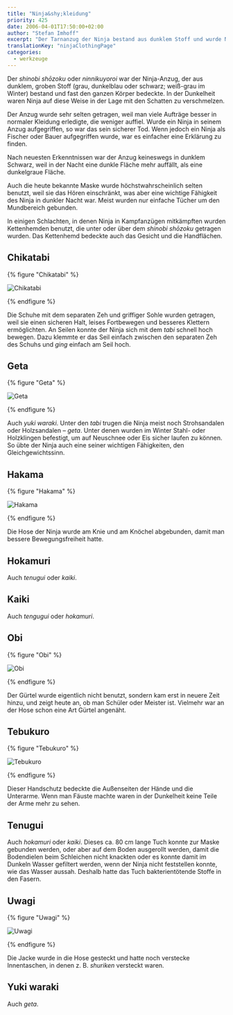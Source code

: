 ```yaml
---
title: "Ninja&shy;kleidung"
priority: 425
date: 2006-04-01T17:50:00+02:00
author: "Stefan Imhoff"
excerpt: "Der Tarnanzug der Ninja bestand aus dunklem Stoff und wurde Nachts zur Tarnung eingesetzt, im Winter bestand er aus grau-weißem Stoff. Alle Bestandteile hatten eine spezielle Funktion und waren für den Einsatz von großer Bedeutung."
translationKey: "ninjaClothingPage"
categories:
  - werkzeuge
---
```


Der _shinobi shōzoku_ oder _ninnikuyoroi_ war der Ninja-Anzug, der aus dunklem, groben Stoff (grau, dunkelblau oder schwarz; weiß-grau im Winter) bestand und fast den ganzen Körper bedeckte. In der Dunkelheit waren Ninja auf diese Weise in der Lage mit den Schatten zu verschmelzen.

Der Anzug wurde sehr selten getragen, weil man viele Aufträge besser in normaler Kleidung erledigte, die weniger auffiel. Wurde ein Ninja in seinem Anzug aufgegriffen, so war das sein sicherer Tod. Wenn jedoch ein Ninja als Fischer oder Bauer aufgegriffen wurde, war es einfacher eine Erklärung zu finden.

Nach neuesten Erkenntnissen war der Anzug keineswegs in dunklem Schwarz, weil in der Nacht eine dunkle Fläche mehr auffällt, als eine dunkelgraue Fläche.

Auch die heute bekannte Maske wurde höchstwahrscheinlich selten benutzt, weil sie das Hören einschränkt, was aber eine wichtige Fähigkeit des Ninja in dunkler Nacht war. Meist wurden nur einfache Tücher um den Mundbereich gebunden.

In einigen Schlachten, in denen Ninja in Kampfanzügen mitkämpften wurden Kettenhemden benutzt, die unter oder über dem _shinobi shōzoku_ getragen wurden. Das Kettenhemd bedeckte auch das Gesicht und die Handflächen.

## Chikatabi

{% figure "Chikatabi" %}

![Chikatabi](/assets/images/book/werkzeuge-tabi.jpg)

{% endfigure %}

Die Schuhe mit dem separaten Zeh und griffiger Sohle wurden getragen, weil sie einen sicheren Halt, leises Fortbewegen und besseres Klettern ermöglichten. An Seilen konnte der Ninja sich mit dem _tabi_ schnell hoch bewegen. Dazu klemmte er das Seil einfach zwischen den separaten Zeh des Schuhs und _ging_ einfach am Seil hoch.

## Geta

{% figure "Geta" %}

![Geta](/assets/images/book/werkzeuge-geta.jpg)

{% endfigure %}

Auch _yuki waraki_. Unter den _tabi_ trugen die Ninja meist noch Strohsandalen oder Holzsandalen – _geta_. Unter denen wurden im Winter Stahl- oder Holzklingen befestigt, um auf Neuschnee oder Eis sicher laufen zu können. So übte der Ninja auch eine seiner wichtigen Fähigkeiten, den Gleichgewichtssinn.

## Hakama

{% figure "Hakama" %}

![Hakama](/assets/images/book/werkzeuge-hakama.jpg)

{% endfigure %}

Die Hose der Ninja wurde am Knie und am Knöchel abgebunden, damit man bessere Bewegungsfreiheit hatte.

## Hokamuri

Auch _tenugui_ oder _kaiki_.

## Kaiki

Auch _tengugui_ oder _hokamuri_.

## Obi

{% figure "Obi" %}

![Obi](/assets/images/book/werkzeuge-obi.jpg)

{% endfigure %}

Der Gürtel wurde eigentlich nicht benutzt, sondern kam erst in neuere Zeit hinzu, und zeigt heute an, ob man Schüler oder Meister ist. Vielmehr war an der Hose schon eine Art Gürtel angenäht.

## Tebukuro

{% figure "Tebukuro" %}

![Tebukuro](/assets/images/book/werkzeuge-tebukuro.jpg)

{% endfigure %}

Dieser Handschutz bedeckte die Außenseiten der Hände und die Unterarme. Wenn man Fäuste machte waren in der Dunkelheit keine Teile der Arme mehr zu sehen.

## Tenugui

Auch _hokamuri_ oder _kaiki_. Dieses ca. 80 cm lange Tuch konnte zur Maske gebunden werden, oder aber auf dem Boden ausgerollt werden, damit die Bodendielen beim Schleichen nicht knackten oder es konnte damit im Dunkeln Wasser gefiltert werden, wenn der Ninja nicht feststellen konnte, wie das Wasser aussah. Deshalb hatte das Tuch bakterientötende Stoffe in den Fasern.

## Uwagi

{% figure "Uwagi" %}

![Uwagi](/assets/images/book/werkzeuge-uwagi.jpg)

{% endfigure %}

Die Jacke wurde in die Hose gesteckt und hatte noch verstecke Innentaschen, in denen z. B. _shuriken_ versteckt waren.

## Yuki waraki

Auch _geta_.
